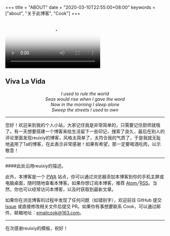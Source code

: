 +++
title = "ABOUT"
date = "2020-03-10T22:55:00+08:00"
keywords = ["about", "关于此博客", "Cook"]
+++

<video src="QmZgXJwFNRAyUEuU36jReXtyjESeTWEGZpcJGuWSnbRTf1" poster="../images/viva-la-vida.jpg"></video>

<h2 class="viva-la-vida">Viva La Vida</h2>

<p style="text-align:center"><i>I used to rule the world<br>
Seas would rise when I gave the word<br>
Now in the morning I sleep alone<br>
Sweep the streets I used to own</i></p>

---

您好！欢迎来到我的个人小站，大家记住我是非常简单的，只需要记住厨师就哦了。有一天想要搭建一个博客来给生活留下一些印记，搜索了良久，最后在别人的评论里面发现reuixiy的博客，风格太简单了，太符合我的气质了，于是我就无耻地盗用了Ta的博客，在此表示非常感谢！如果有希望，那一定要喝酒吃肉，以示敬意！




---
####此处沿用reuixiy的描述。

此外，本博客是一个 [PWA](https://developers.google.com/web/progressive-web-apps/) 站点，你可以通过浏览器添加本博客到你的手机主屏或电脑桌面，随时随地查看本博客。如果你想订阅本博客，推荐 <a href="/atom.xml" target="_blank" rel="noopener">Atom</a>╱<a href="/rss.xml" target="_blank" rel="noopener">RSS</a>。当然，你也可以经常访问本博客，以及时获取到最新文章。

如果你在浏览博客的过程中发现了任何问题（如错别字），欢迎前往 GitHub 提交 [Issue](https://github.com/suncook/suncook/issues) 或直接修改相关文件后提交 PR。如果你有事想要联系 Cook，可以通过邮件，邮箱地址：[emailcook@163.com](mailto:emailcook@163.com)。

---

在次感谢reuixiy的模板，祝好！


